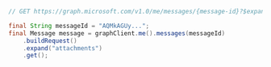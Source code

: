 <!-- markdownlint-disable MD041 -->

```java
// GET https://graph.microsoft.com/v1.0/me/messages/{message-id}?$expand=attachments

final String messageId = "AQMkAGUy...";
final Message message = graphClient.me().messages(messageId)
    .buildRequest()
    .expand("attachments")
    .get();
```
